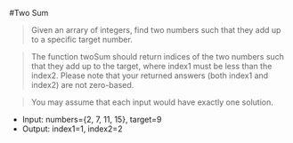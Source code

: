 #Two Sum
>Given an arrary of integers, find two numbers such that they add up to a specific target
number.

>The function twoSum should return indices of the two numbers such that they add up to the
target, where index1 must be less than the index2. Please note that your returned answers
(both index1 and index2) are not zero-based.

>You may assume that each input would have exactly one solution.

*   Input:  numbers={2, 7, 11, 15},  target=9
*   Output:  index1=1, index2=2
